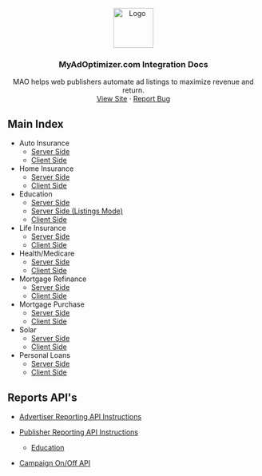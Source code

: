 <p align="center">
  <a href="https://myadoptimizer.com/">
    <img src="https://myadoptimizer.com/img/logo-blk.svg" alt="Logo" height="80">
  </a>
  <h3 align="center">MyAdOptimizer.com Integration Docs</h3>
  <p align="center">
    MAO helps web publishers automate ad listings to maximize revenue and return.
    <br />
    <a href="https://myadoptimizer.com">View Site</a>
    ·
    <a href="https://myadoptimizer.com/contact">Report Bug</a>
  </p>
</p>

## Main Index

- Auto Insurance
  - [Server Side](./auto-insurance/mao-auto-insurance-server-side.md)
  - [Client Side](./auto-insurance/mao-auto-insurance-client-side.md)
- Home Insurance
  - [Server Side](./home-insurance/mao-home-insurance-server-side.md)
  - [Client Side](./home-insurance/mao-home-insurance-client-side.md)
- Education
  - [Server Side](./education/mao-education-server-side.md)
  - [Server Side (Listings Mode)](./education/mao-education-server-side-listing-mode.md)
  - [Client Side](./education/mao-education-client-side.md)
- Life Insurance
  - [Server Side](./life-insurance/mao-lifeinsurance-server.md)
  - [Client Side](./life-insurance/mao-lifeinsurance-client.md)
- Health/Medicare
  - [Server Side](./medicare/mao-medicare-server-side.md)
  - [Client Side](./medicare/mao-medicare-client-side.md)
- Mortgage Refinance
  - [Server Side](./mortgage-refinance/mao-mortgage-refinance-server-side.md)
  - [Client Side](./mortgage-refinance/mao-mortgage-refinance-client-side.md)
- Mortgage Purchase
  - [Server Side](./mortgage-purchase/mao-purchase-server-side.md)
  - [Client Side](./mortgage-purchase/mao-purchase-client-side.md)
- Solar
  - [Server Side](./solar/mao-solar-server-side.md)
  - [Client Side](./solar/mao-solar-client-side.md)
- Personal Loans
  - [Server Side](./personal-loans/mao-personal-loans-server-side.md)
  - [Client Side](./personal-loans/mao-personal-loans-client-side.md)

## Reports API's

- [Advertiser Reporting API Instructions](./mortgage-purchase/AdvertiserReportingAPIInstructions.md)

- [Publisher Reporting API Instructions](./AdRptAPI/datacenter-API.md)

  - [Education](./AdRptAPI/education-datacenter-API.md)

- [Campaign On/Off API ](./AdRptAPI/campaignOnOffAPI.md)
